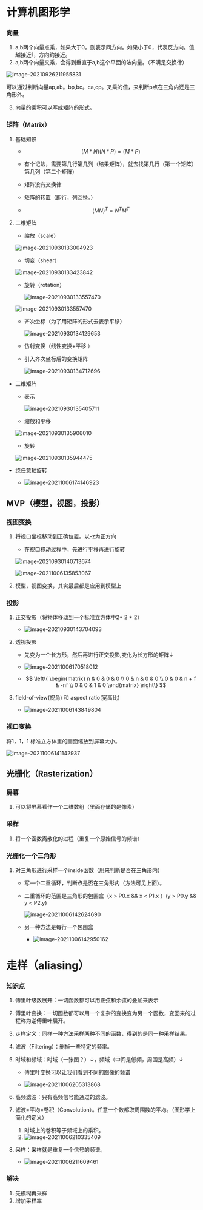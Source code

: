 # 计算机图形学

### 向量

1. a,b两个向量点乘，如果大于0，则表示同方向。如果小于0，代表反方向。值越接近1，方向约接近。
2. a,b两个向量叉乘，会得到垂直于a,b这个平面的法向量。（不满足交换律）

![image-20210926211955831](C:\Users\wuyuzhen02\Desktop\typora\计算机图形学\图片\image-20210926211955831.png)

可以通过判断向量ap,ab。bp,bc。ca,cp。叉乘的值，来判断p点在三角内还是三角形外。

3. 向量的乘积可以写成矩阵的形式。

### 矩阵（Matrix）

1. 基础知识
	
   - $$
	  (M * N)(N * P) = (M * P)
	  $$
	
	- 有个记法，需要第几行第几列（结果矩阵），就去找第几行（第一个矩阵）第几列（第二个矩阵）

   - 矩阵没有交换律

	- 矩阵的转置（即行，列互换。）
	- $$
	(MN)^T = N^TM^T
	$$
	
2. 二维矩阵

   - 缩放（scale）


   ![image-20210930133004923](C:\Users\wuyuzhen02\Desktop\typora\计算机图形学\图片\image-20210930133004923.png)

   - 切变（shear）

   ![image-20210930133423842](C:\Users\wuyuzhen02\Desktop\typora\计算机图形学\图片\image-20210930133423842.png)

   - 旋转（rotation）

     ![image-20210930133557470](C:\Users\wuyuzhen02\Desktop\typora\计算机图形学\image-20210930133557470.png)

   ![image-20210930133557470](C:\Users\wuyuzhen02\Desktop\typora\计算机图形学\图片\image-20210930133557470.png)

   - 齐次坐标（为了用矩阵的形式去表示平移）

     ![image-20210930134129653](C:\Users\wuyuzhen02\Desktop\typora\计算机图形学\图片\image-20210930134129653.png)

   - 仿射变换（线性变换+平移 ）

   - 引入齐次坐标后的变换矩阵

     ![image-20210930134712696](C:\Users\wuyuzhen02\Desktop\typora\计算机图形学\图片\image-20210930134712696.png)

- 三维矩阵

   - 表示

     ![image-20210930135405711](C:\Users\wuyuzhen02\Desktop\typora\计算机图形学\图片\image-20210930135405711.png)

   - 缩放和平移

   ![image-20210930135906010](C:\Users\wuyuzhen02\Desktop\typora\计算机图形学\图片\image-20210930135906010.png)

   - 旋转

   ![image-20210930135944475](C:\Users\wuyuzhen02\Desktop\typora\计算机图形学\图片\image-20210930135944475.png)

- 绕任意轴旋转 

  - ![image-20211006174146923](C:\Users\wuyuzhen02\Desktop\typora\计算机图形学\图片\image-20211006174146923.png)



## MVP（模型，视图，投影）

### 视图变换

1. 将视口坐标移动到正确位置。以-z为正方向

   - 在视口移动过程中，先进行平移再进行旋转

   ![image-20210930140713674](C:\Users\wuyuzhen02\Desktop\typora\计算机图形学\图片\image-20210930140713674.png)

   ![image-20211006135853067](C:\Users\wuyuzhen02\Desktop\typora\计算机图形学\图片\image-20211006135853067.png)

   

2. 模型，视图变换，其实最后都是应用到模型上

### 投影

1. 正交投影（将物体移动到一个标准立方体中2* 2 * 2）
   - ![image-20210930143704093](C:\Users\wuyuzhen02\Desktop\typora\计算机图形学\图片\image-20210930143704093.png)
   
2. 透视投影
   - 先变为一个长方形，然后再进行正交投影,变化为长方形的矩阵↓
   
   - ![image-20211006170518012](C:\Users\wuyuzhen02\Desktop\typora\计算机图形学\图片\image-20211006170518012.png)
   
   - $$
     \left\{
      \begin{matrix}
        n & 0 & 0 & 0 \\
        0 & n & 0 & 0 \\
        0 & 0 & n + f & -nf \\
        0 & 0 & 1 & 0
       \end{matrix}
       \right\}
     $$
   
3. field-of-view(视角) 和 aspect ratio(宽高比)

   - ![image-20211006143849804](C:\Users\wuyuzhen02\Desktop\typora\计算机图形学\图片\image-20211006143849804.png)

### 视口变换 

将1，1，1 标准立方体里的画面缩放到屏幕大小。

![image-20211006141142937](C:\Users\wuyuzhen02\Desktop\typora\计算机图形学\图片\image-20211006141142937.png)



## 光栅化（Rasterization）

### 屏幕

1. 可以将屏幕看作一个二维数组（里面存储的是像素）

 ### 采样

1. 将一个函数离散化的过程（重复一个原始信号的频谱）

### 光栅化一个三角形

1. 对三角形进行采样一个inside函数（用来判断是否在三角形内）

   - 写一个二重循环，判断点是否在三角形内（方法可见上面）。

   - 二重循环的范围是三角形的包围盒（x > P0.x && x < P1.x ）(y > P0.y && y < P2.y)

     ![image-20211006142624690](C:\Users\wuyuzhen02\Desktop\typora\计算机图形学\图片\image-20211006142624690.png)

   - 另一种方法是每行一个包围盒

     - ![image-20211006142950162](C:\Users\wuyuzhen02\Desktop\typora\计算机图形学\图片\image-20211006142950162.png)



# 走样（aliasing）

### 知识点

1. 傅里叶级数展开：一切函数都可以用正弦和余弦的叠加来表示

2. 傅里叶变换：一切函数都可以用一个复杂的变换变为另一个函数，变回来的过程称为逆傅里叶展开。

3. 走样定义：同样一种方法采样两种不同的函数，得到的是同一种采样结果。

4. 滤波（Filtering）：删掉一些特定的频率。

5. 时域和频域：时域（一张图？）↓，频域（中间是低频，周围是高频）↓

   - 傅里叶变换可以让我们看到不同的图像的频谱

   - ![image-20211006205313868](C:\Users\wuyuzhen02\Desktop\typora\计算机图形学\图片\image-20211006205313868.png)

6. 高频滤波：只有高频信号能通过的滤波。

7. 滤波=平均=卷积（Convolution）。任意一个数都取周围数的平均。（图形学上简化的定义）

   1. 时域上的卷积等于频域上的乘积。
   2. ![image-20211006210335409](C:\Users\wuyuzhen02\Desktop\typora\计算机图形学\图片\image-20211006210335409.png)

8. 采样：采样就是重复一个信号的频谱。 

   - ![image-20211006211609461](C:\Users\wuyuzhen02\Desktop\typora\计算机图形学\图片\image-20211006211609461.png)

### 解决

1. 先模糊再采样
2. 增加采样率
